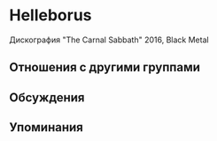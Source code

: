 # Helleborus

Дискография
"The Carnal Sabbath" 2016, Black Metal

## Отношения с другими группами


## Обсуждения


## Упоминания

